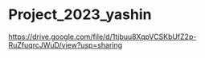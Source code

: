 # Project_2023_yashin
https://drive.google.com/file/d/1tjbuu8XqpVCSKbUfZ2p-RuZfuqrcJWuD/view?usp=sharing
